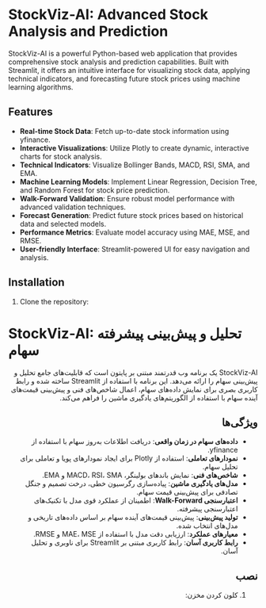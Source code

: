 # StockViz-AI: Advanced Stock Analysis and Prediction

StockViz-AI is a powerful Python-based web application that provides comprehensive stock analysis and prediction capabilities. Built with Streamlit, it offers an intuitive interface for visualizing stock data, applying technical indicators, and forecasting future stock prices using machine learning algorithms.

## Features

- **Real-time Stock Data**: Fetch up-to-date stock information using yfinance.
- **Interactive Visualizations**: Utilize Plotly to create dynamic, interactive charts for stock analysis.
- **Technical Indicators**: Visualize Bollinger Bands, MACD, RSI, SMA, and EMA.
- **Machine Learning Models**: Implement Linear Regression, Decision Tree, and Random Forest for stock price prediction.
- **Walk-Forward Validation**: Ensure robust model performance with advanced validation techniques.
- **Forecast Generation**: Predict future stock prices based on historical data and selected models.
- **Performance Metrics**: Evaluate model accuracy using MAE, MSE, and RMSE.
- **User-friendly Interface**: Streamlit-powered UI for easy navigation and analysis.

## Installation

1. Clone the repository:


# StockViz-AI: تحلیل و پیش‌بینی پیشرفته سهام

<div dir="rtl">

StockViz-AI یک برنامه وب قدرتمند مبتنی بر پایتون است که قابلیت‌های جامع تحلیل و پیش‌بینی سهام را ارائه می‌دهد. این برنامه با استفاده از Streamlit ساخته شده و رابط کاربری بصری برای نمایش داده‌های سهام، اعمال شاخص‌های فنی و پیش‌بینی قیمت‌های آینده سهام با استفاده از الگوریتم‌های یادگیری ماشین را فراهم می‌کند.

## ویژگی‌ها

- **داده‌های سهام در زمان واقعی**: دریافت اطلاعات به‌روز سهام با استفاده از yfinance.
- **نمودارهای تعاملی**: استفاده از Plotly برای ایجاد نمودارهای پویا و تعاملی برای تحلیل سهام.
- **شاخص‌های فنی**: نمایش باندهای بولینگر، MACD، RSI، SMA و EMA.
- **مدل‌های یادگیری ماشین**: پیاده‌سازی رگرسیون خطی، درخت تصمیم و جنگل تصادفی برای پیش‌بینی قیمت سهام.
- **اعتبارسنجی Walk-Forward**: اطمینان از عملکرد قوی مدل با تکنیک‌های اعتبارسنجی پیشرفته.
- **تولید پیش‌بینی**: پیش‌بینی قیمت‌های آینده سهام بر اساس داده‌های تاریخی و مدل‌های انتخاب شده.
- **معیارهای عملکرد**: ارزیابی دقت مدل با استفاده از MAE، MSE و RMSE.
- **رابط کاربری آسان**: رابط کاربری مبتنی بر Streamlit برای ناوبری و تحلیل آسان.

## نصب

1. کلون کردن مخزن:
